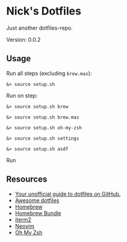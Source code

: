 # Nick's Dotfiles
Just another dotfiles-repo.

Version: 0.0.2

## Usage

Run all steps (excluding `brew.mas`):

```shell
&> source setup.sh
```

Run on step:

```shell
&> source setup.sh brew
```

```shell
&> source setup.sh brew.mas
```

```shell
&> source setup.sh oh-my-zsh
```

```shell
&> source setup.sh settings
```

```shell
&> source setup.sh asdf
```

Run

## Resources
* [Your unofficial guide to dotfiles on GitHub.](https://dotfiles.github.io/)
* [Awesome dotfiles](https://github.com/webpro/awesome-dotfiles)
* [Homebrew](https://brew.sh/)
* [Homebrew Bundle](https://github.com/Homebrew/homebrew-bundle)
* [iterm2](https://iterm2.com/)
* [Neovim](https://neovim.io/)
* [Oh My Zsh](https://ohmyz.sh/)
